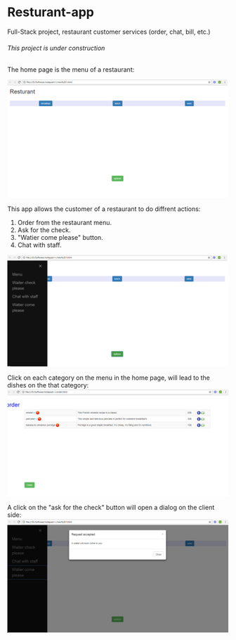 # Resturant-app
Full-Stack project, restaurant customer services (order, chat, bill, etc.)


###### This project is under construction



The home page is the menu of a restaurant:



<img src="https://github.com/Yoavlo/Resturant-app/blob/master/jegesh-restaurant-perks-5cadcaf80b8e/readmeimages/homePage.bmp">


This app allows the customer of a restaurant to do diffrent actions:
1. Order from the restaurant menu.
2. Ask for the check.
3. "Watier come please" button.
4. Chat with staff.



<img src="https://github.com/Yoavlo/Resturant-app/blob/master/jegesh-restaurant-perks-5cadcaf80b8e/readmeimages//homePage-sideMenu.bmp">



Click on each category on the menu in the home page, will lead to the dishes on the that category:
<img src="https://github.com/Yoavlo/Resturant-app/blob/master/jegesh-restaurant-perks-5cadcaf80b8e/readmeimages/orderPage.bmp">



A click on the "ask for the check" button will open a dialog on the client side:
<img src="https://github.com/Yoavlo/Resturant-app/blob/master/jegesh-restaurant-perks-5cadcaf80b8e/readmeimages/dialog.bmp">

